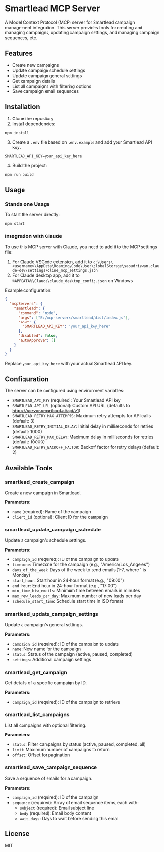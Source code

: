 # Smartlead MCP Server

A Model Context Protocol (MCP) server for Smartlead campaign management integration. This server provides tools for creating and managing campaigns, updating campaign settings, and managing campaign sequences, etc.

## Features

- Create new campaigns
- Update campaign schedule settings
- Update campaign general settings
- Get campaign details
- List all campaigns with filtering options
- Save campaign email sequences

## Installation

1. Clone the repository
2. Install dependencies:

```bash
npm install
```

3. Create a `.env` file based on `.env.example` and add your Smartlead API key:

```
SMARTLEAD_API_KEY=your_api_key_here
```

4. Build the project:

```bash
npm run build
```

## Usage

### Standalone Usage

To start the server directly:

```bash
npm start
```

### Integration with Claude

To use this MCP server with Claude, you need to add it to the MCP settings file:

1. For Claude VSCode extension, add it to `c:\Users\<username>\AppData\Roaming\Code\User\globalStorage\saoudrizwan.claude-dev\settings\cline_mcp_settings.json`
2. For Claude desktop app, add it to `%APPDATA%\Claude\claude_desktop_config.json` on Windows

Example configuration:

```json
{
  "mcpServers": {
    "smartlead": {
      "command": "node",
      "args": ["E:/mcp-servers/smartlead/dist/index.js"],
      "env": {
        "SMARTLEAD_API_KEY": "your_api_key_here"
      },
      "disabled": false,
      "autoApprove": []
    }
  }
}
```

Replace `your_api_key_here` with your actual Smartlead API key.

## Configuration

The server can be configured using environment variables:

- `SMARTLEAD_API_KEY` (required): Your Smartlead API key
- `SMARTLEAD_API_URL` (optional): Custom API URL (defaults to https://server.smartlead.ai/api/v1)
- `SMARTLEAD_RETRY_MAX_ATTEMPTS`: Maximum retry attempts for API calls (default: 3)
- `SMARTLEAD_RETRY_INITIAL_DELAY`: Initial delay in milliseconds for retries (default: 1000)
- `SMARTLEAD_RETRY_MAX_DELAY`: Maximum delay in milliseconds for retries (default: 10000)
- `SMARTLEAD_RETRY_BACKOFF_FACTOR`: Backoff factor for retry delays (default: 2)

## Available Tools

### smartlead_create_campaign

Create a new campaign in Smartlead.

**Parameters:**
- `name` (required): Name of the campaign
- `client_id` (optional): Client ID for the campaign

### smartlead_update_campaign_schedule

Update a campaign's schedule settings.

**Parameters:**
- `campaign_id` (required): ID of the campaign to update
- `timezone`: Timezone for the campaign (e.g., "America/Los_Angeles")
- `days_of_the_week`: Days of the week to send emails (1-7, where 1 is Monday)
- `start_hour`: Start hour in 24-hour format (e.g., "09:00")
- `end_hour`: End hour in 24-hour format (e.g., "17:00")
- `min_time_btw_emails`: Minimum time between emails in minutes
- `max_new_leads_per_day`: Maximum number of new leads per day
- `schedule_start_time`: Schedule start time in ISO format

### smartlead_update_campaign_settings

Update a campaign's general settings.

**Parameters:**
- `campaign_id` (required): ID of the campaign to update
- `name`: New name for the campaign
- `status`: Status of the campaign (active, paused, completed)
- `settings`: Additional campaign settings

### smartlead_get_campaign

Get details of a specific campaign by ID.

**Parameters:**
- `campaign_id` (required): ID of the campaign to retrieve

### smartlead_list_campaigns

List all campaigns with optional filtering.

**Parameters:**
- `status`: Filter campaigns by status (active, paused, completed, all)
- `limit`: Maximum number of campaigns to return
- `offset`: Offset for pagination

### smartlead_save_campaign_sequence

Save a sequence of emails for a campaign.

**Parameters:**
- `campaign_id` (required): ID of the campaign
- `sequence` (required): Array of email sequence items, each with:
  - `subject` (required): Email subject line
  - `body` (required): Email body content
  - `wait_days`: Days to wait before sending this email

## License

MIT
